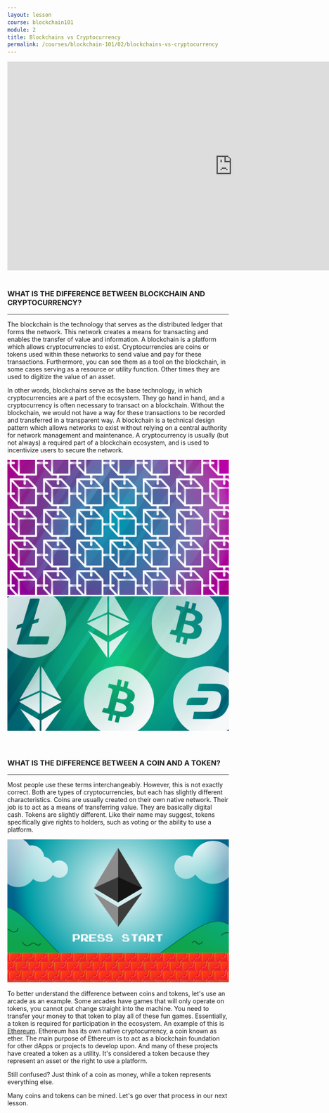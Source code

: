```yaml
---
layout: lesson
course: blockchain101
module: 2
title: Blockchains vs Cryptocurrency
permalink: /courses/blockchain-101/02/blockchains-vs-cryptocurrency
---
```


<span> 
<div style="text-align: center;">

<iframe src="https://www.youtube.com/embed/f8eMTCEomKU?rel=0" width="1024" height="475" frameborder="0" allowfullscreen="allowfullscreen"></iframe>

</div>
&nbsp;
<h3>WHAT IS THE DIFFERENCE BETWEEN BLOCKCHAIN AND CRYPTOCURRENCY?</h3>

<hr />

<span style="font-weight: 400;">The blockchain is the technology that serves as the distributed ledger that forms the network. This network creates a means for transacting and enables the transfer of value and information. A blockchain is a platform which allows cryptocurrencies to exist. </span><span style="font-weight: 400;">Cryptocurrencies are coins or tokens used within these networks to send value and pay for these transactions. Furthermore, you can see them as a tool on the blockchain, in some cases serving as a resource or utility function. Other times they are used to digitize the value of an asset.</span>

<span style="font-weight: 400;">In other words, blockchains serve as the base technology, in which cryptocurrencies are a part of the ecosystem. They go hand in hand, and a cryptocurrency is often necessary to transact on a blockchain. Without the blockchain, we would not have a way for these transactions to be recorded and transferred in a transparent way. </span><span style="font-weight: 400;">A blockchain is a technical design pattern which allows networks to exist without relying on a central authority for network management and maintenance. A cryptocurrency is usually (but not always) a required part of a blockchain ecosystem, and is used to incentivize users to secure the network.</span>

<img src="/assets/img/courses/blockchain-101/Blockchain-01-1.png" />

<img src="/assets/img/courses/blockchain-101/Cryptocurrencies-01-1.png" />

<h4></h4>
&nbsp;
<h3>WHAT IS THE DIFFERENCE BETWEEN A COIN AND A TOKEN?</h3>

<hr />

<span style="font-weight: 400;">Most people use these terms interchangeably. However, this is not exactly correct. Both are types of cryptocurrencies, but each has slightly different characteristics. Coins are usually created on their own native network. Their job is to act as a means of transferring value. They are basically digital cash. </span><span style="font-weight: 400;">Tokens are slightly different. Like their name may suggest, tokens specifically give rights to holders, such as voting or the ability to use a platform.</span>

<img src="/assets/img/courses/blockchain-101/Arcade-01.png" />

<span style="font-weight: 400;">To better understand the difference between coins and tokens, let's use an arcade as an example. Some arcades have games that will only operate on tokens, you cannot put change straight into the machine. You need to transfer your money to that token to play all of these fun games. Essentially, a token is required for participation in the ecosystem. </span><span style="font-weight: 400;">An example of this is </span><a href="https://blockchain.wtf/cryptocurrency-blockchain/ethereum/" target="_blank" rel="noopener noreferrer"><span style="font-weight: 400;">Ethereum</span></a><span style="font-weight: 400;">. Ethereum has its own native cryptocurrency, a coin known as ether. The main purpose of Ethereum is to act as a blockchain foundation for other dApps or projects to develop upon. And many of these projects have created a token as a utility. It's considered a token because they represent an asset or the right to use a platform. </span>

<span style="font-weight: 400;">Still confused? Just think of a coin as money, while a token represents everything else.</span>

Many coins and tokens can be mined. Let's go over that process in our next lesson.
